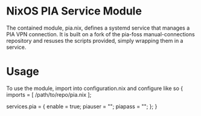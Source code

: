 # NixOS PIA Service Module
The contained module, pia.nix, defines a systemd service that manages a PIA VPN connection. It is built on a fork of the pia-foss manual-connections repository and resuses the scripts provided, simply wrapping them in a service.

# Usage
To use the module, import into configuration.nix and configure like so
{
  imports = 
    [
      /path/to/repo/pia.nix
    ];
  
  services.pia = {
    enable = true;
    piauser = "";
    piapass = "";
  };
}